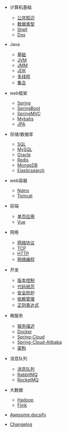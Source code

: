 - 计算机基础
  - [公共知识](contents/计算机基础-公共知识.md)
  - [数据类型](contents/计算机基础-数据类型.md)
  - [Shell](contents/计算机基础-Shell.md)
  - [Dos](contents/计算机基础-Dos.md)

- Java
  - [基础](contents/Java-基础.md)
  - [JVM](contents/Java-JVM.md)
  - [JMM](contents/Java-JMM.md)
  - [JDK](contents/Java-JDK.md)
  - [多线程](contents/Java-多线程.md)
  - [集合](contents/Java-集合.md)
  
- web框架
  - [Spring](contents/web框架-Spring.md)
  - [SpringBoot](contents/web框架-SpringBoot.md)
  - [SpringMVC](contents/web框架-SpringMVC.md)
  - [Mybatis](contents/web框架-Mybatis.md)
  - [JPA](contents/web框架-JPA.md)

- 存储/数据库
  - [SQL](contents/存储-SQL.md)
  - [MySQL](contents/存储-MySQL.md)
  - [Oracle](contents/存储-Oracle.md)
  - [Redis](contents/存储-Redis.md)
  - [MongoDB](contents/存储-MongoDB.md)
  - [Elasticsearch](contents/存储-Elasticsearch.md)

- web容器
  - [Nginx](contents/web容器-Nginx.md)
  - [Tomcat](contents/web容器-Tomcat.md)
  
- 前端
  - [单页应用](contents/前端-单页应用.md)
  - [Vue](contents/前端-Vue.md)
  
- 网络
  - [网络协议](contents/网络-网络协议.md)
  - [TCP](contents/网络-TCP.md)
  - [HTTP](contents/网络-HTTP.md)
  - [网络编程](contents/网络-网络编程.md)

- 开发
  - [版本控制](contents/开发-版本控制.md)
  - [代码规范](contents/开发-代码规范.md)
  - [安全防护](contents/开发-安全防护.md)
  - [依赖管理](contents/开发-依赖管理.md)
  - [正则表达式](contents/开发-正则表达式.md)
  
- 微服务
  - [服务描述](contents/微服务-服务描述.md)
  - [Docker](contents/微服务-Docker.md)
  - [Spring-Cloud](contents/微服务-Spring-Cloud-Netflix.md)
  - [Spring-Cloud-Alibaba](contents/微服务-Spring-Cloud-Alibaba.md)
  - [架构](contents/微服务-架构.md)

- 消息队列
  - [消息队列](contents/消息队列.md)
  - [RabbitMQ](contents/消息队列-RabbitMQ.md)
  - [RocketMQ](contents/消息队列-RocketMQ.md)

- 大数据
  - [Hadoop](contents/大数据-Hadoop.md)
  - [Flink](configuration.md)

- [Awesome docsify](subdir/quickstart.md)
- [Changelog](none.md)
